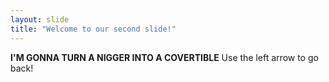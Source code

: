 ```yaml
---
layout: slide
title: "Welcome to our second slide!"
---
```

__I'M GONNA TURN A NIGGER INTO A COVERTIBLE__
Use the left arrow to go back!
